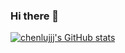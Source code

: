 ### Hi there 👋

<!--
**chenlujjj/chenlujjj** is a ✨ _special_ ✨ repository because its `README.md` (this file) appears on your GitHub profile.

Here are some ideas to get you started:

- 🔭 I’m currently working on ...
- 🌱 I’m currently learning ...
- 👯 I’m looking to collaborate on ...
- 🤔 I’m looking for help with ...
- 💬 Ask me about ...
- 📫 How to reach me: ...
- 😄 Pronouns: ...
- ⚡ Fun fact: ...
-->

[![chenlujjj's GitHub stats](https://github-readme-stats.vercel.app/api?username=chenlujjj)](https://github.com/anuraghazra/github-readme-stats)
